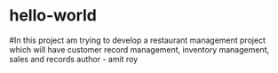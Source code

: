 # hello-world
#In this project am trying to develop a restaurant management project which will have customer record management, inventory management, sales and records
author - amit roy

